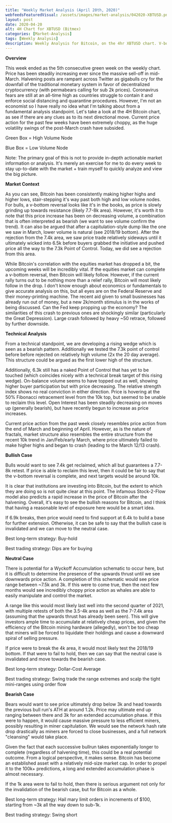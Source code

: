 ```yaml
---
title: "Weekly Market Analysis (April 20th, 2020)"
webfeedsFeaturedVisual: /assets/images/market-analysis/042020-XBTUSD.png
layout: post
date: 2020-04-20
alt: 4H Chart for XBTUSD (Bitmex)
categories: [Market-Analysis]
tags: [Weekly Analysis]
description: Weekly Analysis for Bitcoin, on the 4hr XBTUSD chart. V-bottom reversal? Or is this just a relief rally before real capitulation?
---
```


**Overview**

This week ended as the 5th consecutive green week on the weekly chart. Price has been steadily increasing ever since the massive sell-off in mid-March. Halvening posts are rampant across Twitter as gigabulls cry for the downfall of the traditional monetary system in favor of decentralized cryptocurrency (with permabears calling for sub 2k prices). Coronavirus fears are still at an all-time high as countries struggle to contain it and enforce social distancing and quarantine procedures. However, I'm not an economist so I have really no idea what I'm talking about from a fundamental analysis standpoint. Let's take a look at the 4H Bitcoin chart, as see if there are any clues as to its next directional move. Current price action for the past few weeks have been extremely choppy, as the huge volatility swings of the post-March crash have subsided.

Green Box = High Volume Node

Blue Box = Low Volume Node

Note: The primary goal of this is not to provide in-depth actionable market information or analysis. It's merely an exercise for me to do every week to stay up-to-date with the market + train myself to quickly analyze and view the big picture.

**Market Context**

As you can see, Bitcoin has been consistently making higher highs and higher lows, stair-stepping it's way past both high and low volume nodes. For bulls, a v-bottom reversal looks like it's in the books, as price is slowly grinding up towards resistance (likely 7.7-8k area). However, it's worth it to note that this price increase has been on decreasing volume, a combination that is often interpreted as bearish (we want to see volume confirm the trend). It can also be argued that after a capitulation-style dump like the one we saw in March, lower volume is natural (see 2018/19 bottom). After the rejection from the 7.4k area, we saw price trade relatively sideways until it ultimately wicked into 6.5k before buyers grabbed the initiative and pushed price all the way to the 7.3k Point of Control. Today, we did see a rejection from this area.

While Bitcoin's correlation with the equities market has dropped a bit, the upcoming weeks will be incredibly vital. If the equities market can complete a v-bottom reversal, then Bitcoin will likely follow. However, if the current rally turns out to be nothing more than a relief rally, Bitcoin will most likely follow in the drop. I don't know enough about economics or fundamentals to give accurate analysis on this, but all eyes are on the Federal Reserve and their money-printing machine. The recent aid given to small businesses has already run out of money, but a new 2k/month stimulus is in the works of being discussed. Can the Fed keep propping up the economy? The similarities of this crash to previous ones are shockingly similar (particularly the Great Depression). Large crash followed by heavy ~50 retrace, followed by further downside.

**Technical Analysis**

From a technical standpoint, we are developing a rising wedge which is seen as a bearish pattern. Additionally we tested the 7.3k point of control before before rejected on relatively high volume (2x the 20 day average). This structure could be argued as the first lower high of the structure.

Additionally, 6.3k still has a naked Point of Control that has yet to be touched (which coincides nicely with a technical break target of this rising wedge). On-balance volume seems to have topped out as well, showing higher buyer participation but with price decreasing. The relative strength index shows no real conviction in either direction. Price is hovering at the 50% Fibonacci retracement level from the 10k top, but seemed to be unable to reclaim this level. Open Interest has been steadily decreasing on moves up (generally bearish), but have recently begun to increase as price increases.

Current price action from the past week closely resembles price action from the end of March and beginning of April. However, as is the nature of fractals, market structure also resembles the entire structure from the recent 10k trend in Jan/Feb/early March, where price ultimately failed to make higher highs and began to crash (leading to the March 12/13 crash).

**Bullish Case**

Bulls would want to see 7.4k get reclaimed, which all but guarantees a 7.7-8k retest. If price is able to reclaim this level, then it could be fair to say that the v-bottom reversal is complete, and next targets would be around 10k.

It is clear that institutions are investing into Bitcoin, but the extent to which they are doing so is not quite clear at this point. The infamous Stock-2-Flow model also predicts a rapid increase in the price of Bitcoin after the halvening. Overall, it's easy to see the bullish reasons for Bitcoin, and I think that having a reasonable level of exposure here would be a smart idea.

If 6.9k breaks, then price would need to find support at 6.4k to build a base for further extension. Otherwise, it can be safe to say that the bullish case is invalidated and we can move to the neutral case.

Best long-term strategy: Buy-hold

Best trading strategy: Dips are for buying

**Neutral Case**

There is potential for a Wyckoff Accumulation schematic to occur here, but it is difficult to determine the presence of the upwards thrust until we see downwards price action. A completion of this schematic would see price range between ~7.5k and 3k. If this were to come true, then the next few months would see incredibly choppy price action as whales are able to easily manipulate and control the market.

A range like this would most likely last well into the second quarter of 2021, with multiple retests of both the 3.5-4k area as well as the 7-7.4k area (assuming that the upwards thrust has already been seen). This will give investors ample time to accumulate at relatively cheap prices, and given the efficiency of the Bitcoin mining hardware (allegedly), won't be too cheap that miners will be forced to liquidate their holdings and cause a downward spiral of selling pressure.

If price were to break the 4k area, it would most likely test the 2018/19 bottom. If that were to fail to hold, then we can say that the neutral case is invalidated and move towards the bearish case.

Best long-term strategy: Dollar-Cost Average

Best trading strategy: Swing trade the range extremes and scalp the tight mini-ranges using order flow

**Bearish Case**

Bears would want to see price ultimately drop below 3k and head towards the previous bull run's ATH at around 1.2k. Price may ultimate end up ranging between there and 3k for an extended accumulation phase. If this were to happen, it would cause massive pressure to less efficient miners, possibly  resulting in miner capitulation. We would see the network hash rate drop drastically as miners are forced to close businesses, and a full network "cleansing" would take place.

Given the fact that each successive bullrun takes exponentially longer to complete (regardless of halvening time), this could be a real potential outcome. From a logical perspective, it makes sense. Bitcoin has become an established asset with a relatively mid-size market cap. In order to propel it to the 100k+ predictions, a long and extended accumulation phase is almost necessary.

If the 1k area were to fail to hold, then there is serious argument not only for the invalidation of the bearish case, but for Bitcoin as a whole.

Best long-term strategy: Hail mary limit orders in increments of $100, starting from ~3k all the way down to sub-1k.

Best trading strategy: Swing short
